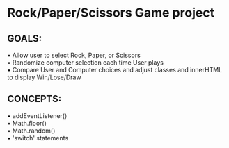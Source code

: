 # Rock/Paper/Scissors Game project

## GOALS:

&#8226; Allow user to select Rock, Paper, or Scissors<br>
&#8226; Randomize computer selection each time User plays<br>
&#8226; Compare User and Computer choices and adjust classes and innerHTML to display Win/Lose/Draw

## CONCEPTS:

&#8226; addEventListener()<br>
&#8226; Math.floor()<br>
&#8226; Math.random()<br>
&#8226; 'switch' statements
